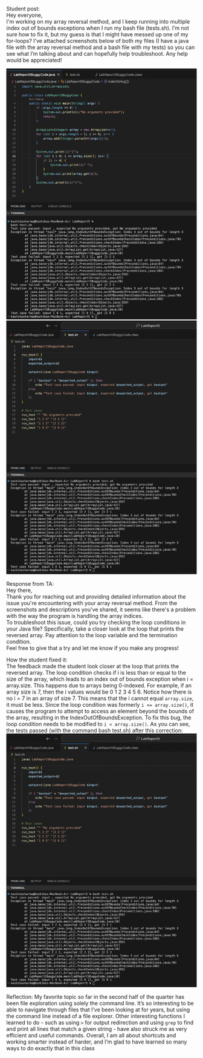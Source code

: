 Student post:  
Hey everyone,  
I'm working on my array reversal method, and I keep running into multiple index out of bounds exceptions when I run my bash file (tests.sh). I’m not sure how to fix it, but my guess is that I might have messed up one of my for-loops? I’ve attached screenshots below of both my files (I have a java file with the array reversal method and a bash file with my tests) so you can see what I’m talking about and can hopefully help troubleshoot. Any help would be appreciated!  

![Image](StudentError.png)  
![Image](StudentError2.png)  




    


Response from TA:  
Hey there,  
Thank you for reaching out and providing detailed information about the issue you're encountering with your array reversal method. From the screenshots and descriptions you've shared, it seems like there's a problem with the way the program is handling the array indices.  
To troubleshoot this issue, could you try checking the loop conditions in your Java file? Specifically, take a closer look at the loop that prints the reversed array. Pay attention to the loop variable and the termination condition.  
Feel free to give that a try and let me know if you make any progress!  


  

How the student fixed it:  
The feedback made the student look closer at the loop that prints the reversed array. The loop condition checks if i is less than or equal to the size of the array, which leads to an index out of bounds exception when i = array.size. This happens due to arrays being 0-indexed. For example, if an array size is 7, then the i values would be 0 1 2 3 4 5 6. Notice how there is no i = 7 in an array of size 7. This means that the i cannot equal `array.size`, it must be less. Since the loop condition was formerly  `i <= array.size()`, it causes the program to attempt to access an element beyond the bounds of the array, resulting in the IndexOutOfBoundsException. To fix this bug, the loop condition needs to be modified to `i < array.size()`. As you can see, the tests passed (with the command bash test.sh) after this correction:
![Image](Yaystudent.png)  


Reflection:
My favorite topic so far in the second half of the quarter has been file exploration using solely the command line. It’s so interesting to be able to navigate through files that I’ve been looking at for years, but using the command line instead of a file explorer. Other interesting functions I learned to do - such as using `>` for output redirection and using `grep` to find and print all lines that match a given string - have also struck me as very efficient and useful commands. Overall, I am all about shortcuts and working smarter instead of harder, and I’m glad to have learned so many ways to do exactly that in this class


